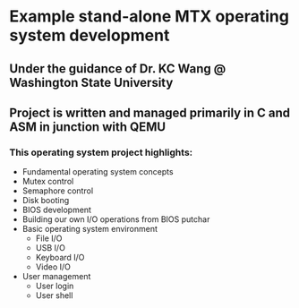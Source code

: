 # Example stand-alone MTX operating system development
## Under the guidance of Dr. KC Wang @ Washington State University
## Project is written and managed primarily in C and ASM in junction with QEMU
### This operating system project highlights:
* Fundamental operating system concepts
 * Mutex control
 * Semaphore control
* Disk booting
* BIOS development
 * Building our own I/O operations from BIOS putchar
* Basic operating system environment
  * File I/O
  * USB I/O
  * Keyboard I/O
  * Video I/O
* User management
  * User login
  * User shell
